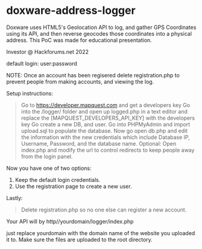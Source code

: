 # doxware-address-logger
Doxware uses HTML5's Geolocation API to log, and gather GPS Coordinates using its API, and then reverse geocodes those coordinates into a physical address. This PoC was made for educational presentation.

Investor @ Hackforums.net 2022

default login:
user:password

NOTE: Once an account has been regisered delete registration.php to prevent people from making accounts, and viewing the log.

Setup instructions:
> Go to https://developer.mapquest.com and get a developers key
> Go into the  /logger/ folder and open up logged.php in a text editor and replace the [MAPQUEST_DEVELOPERS_API_KEY] with the developers key
> Go create a new DB, and user. Go into PHPMyAdmin and import upload.sql to populate the database.
> Now go open db.php and edit the information with the new credentials which include Database IP, Username, Password, and the database name.
Optional:
>Open index.php and modify the url to control redirects to keep people away from the login panel.

Now you have one of two options:
1. Keep the default login credentials.
2. Use the registration page to create a new user.

Lastly:
> Delete registration.php so no one else can register a new account.

Your API will by http//yourdomain/logger/index.php

just replace yourdomain with the domain name of the website you uploaded it to. Make sure the files are uploaded to the root directory.

